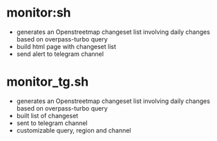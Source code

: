 # monitor:sh
- generates an Openstreetmap changeset list involving daily changes based on overpass-turbo query
- build html page with changeset list
- send alert to telegram channel

# monitor_tg.sh
- generates an Openstreetmap changeset list involving daily changes based on overpass-turbo query
- built list of changeset
- sent to telegram channel
- customizable query, region and channel


